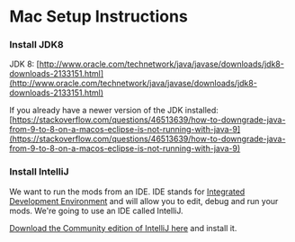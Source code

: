 # Mac Setup Instructions

### Install JDK8

JDK 8: [http://www.oracle.com/technetwork/java/javase/downloads/jdk8-downloads-2133151.html](http://www.oracle.com/technetwork/java/javase/downloads/jdk8-downloads-2133151.html)

If you already have a newer version of the JDK installed: [https://stackoverflow.com/questions/46513639/how-to-downgrade-java-from-9-to-8-on-a-macos-eclipse-is-not-running-with-java-9](https://stackoverflow.com/questions/46513639/how-to-downgrade-java-from-9-to-8-on-a-macos-eclipse-is-not-running-with-java-9)

### Install IntelliJ

We want to run the mods from an IDE. IDE stands for [Integrated Development Environment](https://en.wikipedia.org/wiki/Integrated_development_environment) and will allow you to edit, debug and run your mods. We're going to use an IDE called IntelliJ.

[Download the Community edition of IntelliJ here](https://www.jetbrains.com/idea/download/) and install it.
